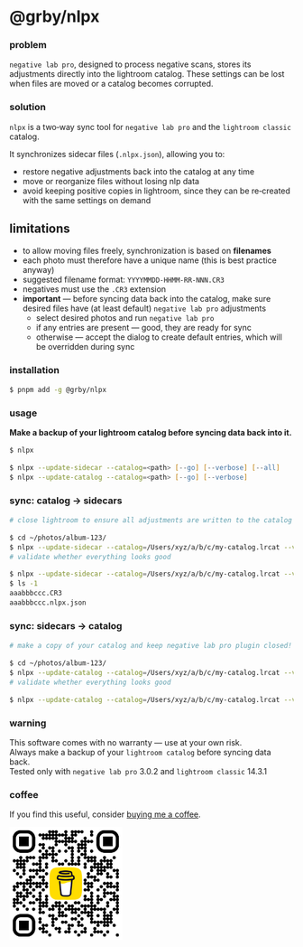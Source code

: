 # @grby/nlpx

### problem

`negative lab pro`, designed to process negative scans, stores its adjustments directly into the lightroom catalog. These settings can be lost when files are moved or a catalog becomes corrupted.

### solution

`nlpx` is a two‑way sync tool for `negative lab pro` and the `lightroom classic` catalog.

It synchronizes sidecar files (`.nlpx.json`), allowing you to:

- restore negative adjustments back into the catalog at any time
- move or reorganize files without losing nlp data
- avoid keeping positive copies in lightroom, since they can be re‑created with the same settings on demand

## limitations

- to allow moving files freely, synchronization is based on **filenames**
- each photo must therefore have a unique name (this is best practice anyway)
- suggested filename format: `YYYYMMDD-HHMM-RR-NNN.CR3`
- negatives must use the `.CR3` extension
- **important** — before syncing data back into the catalog, make sure desired files have (at least default) `negative lab pro` adjustments
  - select desired photos and run `negative lab pro`
  - if any entries are present — good, they are ready for sync
  - otherwise — accept the dialog to create default entries, which will be overridden during sync

### installation

```zsh
$ pnpm add -g @grby/nlpx
```

### usage

**Make a backup of your lightroom catalog before syncing data back into it.**

```zsh
$ nlpx
```

```zsh
$ nlpx --update-sidecar --catalog=<path> [--go] [--verbose] [--all]
$ nlpx --update-catalog --catalog=<path> [--go] [--verbose]
```

### sync: catalog -> sidecars

```zsh
# close lightroom to ensure all adjustments are written to the catalog
```

```zsh
$ cd ~/photos/album-123/
$ nlpx --update-sidecar --catalog=/Users/xyz/a/b/c/my-catalog.lrcat --verbose --all
# validate whether everything looks good
```

```zsh
$ nlpx --update-sidecar --catalog=/Users/xyz/a/b/c/my-catalog.lrcat --verbose --all --go
$ ls -1
aaabbbccc.CR3
aaabbbccc.nlpx.json
```

### sync: sidecars -> catalog

```zsh
# make a copy of your catalog and keep negative lab pro plugin closed!
```

```zsh
$ cd ~/photos/album-123/
$ nlpx --update-catalog --catalog=/Users/xyz/a/b/c/my-catalog.lrcat --verbose
# validate whether everything looks good
```

```zsh
$ nlpx --update-catalog --catalog=/Users/xyz/a/b/c/my-catalog.lrcat --verbose --go
```

### warning

This software comes with no warranty — use at your own risk.  
Always make a backup of your `lightroom catalog` before syncing data back.  
Tested only with `negative lab pro` 3.0.2 and `lightroom classic` 14.3.1

### coffee

If you find this useful, consider [buying me a coffee](https://coff.ee/grubyak).

<a href="https://coff.ee/grubyak">
  <img src="bmc.png" alt="buy me a coffee" width="200"/>
</a>
